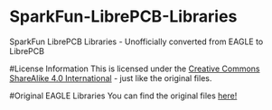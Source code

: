 # SparkFun-LibrePCB-Libraries
SparkFun LibrePCB Libraries - Unofficially converted from EAGLE to LibrePCB

#License Information
This is licensed under the [Creative Commons ShareAlike 4.0 International](https://creativecommons.org/licenses/by-sa/4.0/) - just like the original files.

#Original EAGLE Libraries
You can find the original files [here!](https://github.com/sparkfun/SparkFun-Eagle-Libraries/)
